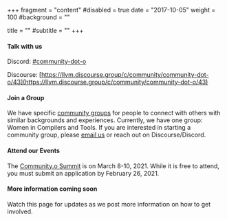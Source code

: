 +++
fragment = "content"
#disabled = true
date = "2017-10-05"
weight = 100
#background = ""

title = ""
#subtitle = ""
+++

#### Talk with us

Discord: [#community-dot-o](https://discord.com/channels/636084430946959380/808873828809179186)

Discourse: [https://llvm.discourse.group/c/community/community-dot-o/43](https://llvm.discourse.group/c/community/community-dot-o/43)

#### Join a Group

We have specific [community groups](https://community-dot-o.llvm.org/groups/) for people to connect with others with similar backgrounds and experiences. Currently, we have one group: Women in Compilers and Tools. If you are interested in starting a community group, please [email us](mailto:community.o@llvm.org) or reach out on Discourse/Discord.


#### Attend our Events

The [Community.o Summit](https://llvm.swoogo.com/community-o-summit/) is on March 8-10, 2021. While it is free to attend, you must submit an application by February 26, 2021. 

#### More information coming soon

Watch this page for updates as we post more information on how to get involved.
